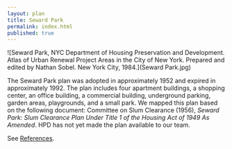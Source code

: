 ```yaml
---
layout: plan
title: Seward Park
permalink: index.html
published: true
---
```


<!---![Seward Park, NYC Department of Housing Preservation and Development. Community Development Progress Report: 1968. Prepared and edited by Nathan Sobel. New York City, 1968.](Seward Park 1968.png)-->
![Seward Park, NYC Department of Housing Preservation and Development. Atlas of Urban Renewal Project Areas in the City of New York. Prepared and edited by Nathan Sobel. New York City, 1984.](Seward Park.jpg)

The Seward Park plan was adopted in approximately 1952 and expired in approximately 1992. The plan includes four apartment buildings, a shopping center, an office building, a commercial building, underground parking, garden areas, playgrounds, and a small park. We mapped this plan based on the following document: Committee on Slum Clearance (1956), _Seward Park: Slum Clearance Plan Under Title 1 of the Housing Act of 1949 As Amended_. HPD has not yet made the plan available to our team.

See [References](http://www.urbanreviewer.org/#page=references.html).